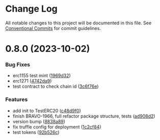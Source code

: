 # Change Log

All notable changes to this project will be documented in this file.
See [Conventional Commits](https://conventionalcommits.org) for commit guidelines.

# 0.8.0 (2023-10-02)


### Bug Fixes

* erc1155 test mint ([1969d32](https://github.com/rarible/protocol-contracts/commit/1969d32057213181caf6e2daebc1570382d29c0f))
* erc1271 ([4742da9](https://github.com/rarible/protocol-contracts/commit/4742da974f1669e4e3bd2e74a778760cfbf12e03))
* test contract to check chain id ([3c6f76e](https://github.com/rarible/protocol-contracts/commit/3c6f76ed9eb0a0d0450642630b46a2ce8ce14bea))


### Features

* add init to TestERC20 ([c48d9f0](https://github.com/rarible/protocol-contracts/commit/c48d9f0dcaab50b24f1d12240e23b378d9627e45))
* finish BRAVO-1966, full refactor package structure, tests ([ad908d2](https://github.com/rarible/protocol-contracts/commit/ad908d24ead38e602835dcc31d7d8245a843286b))
* version bump ([8838a89](https://github.com/rarible/protocol-contracts/commit/8838a89c10147325d4aa83aa9ef725fabae85041))
* fix truffle config for deployment ([1c2cf84](https://github.com/rarible/protocol-contracts/commit/1c2cf84c40ef4f1a731fe4710a3c2f671f22bfa6))
* test tokens ([92b526c](https://github.com/rarible/protocol-contracts/commit/92b526c84a1215ef642d91a94f645c3c766fbd3b))
